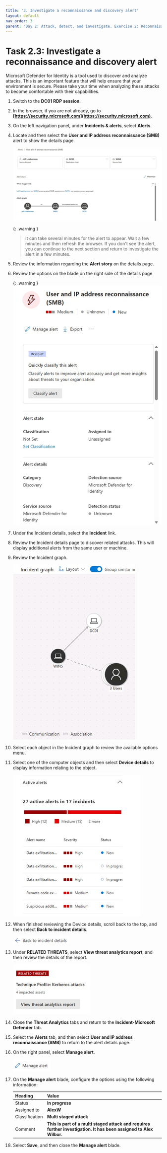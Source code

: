 ```yaml
---
title: '3. Investigate a reconnaissance and discovery alert'
layout: default
nav_order: 3
parent: 'Day 2: Attack, detect, and investigate. Exercise 2: Reconnaissance and discovery alerts'
---
```


# Task 2.3: Investigate a reconnaissance and discovery alert

Microsoft Defender for Identity is a tool used to discover and analyze attacks. This is an important feature that will help ensure that your environment is secure. Please take your time when analyzing these attacks to become comfortable with their capabilities.

1. Switch to the **DC01 RDP session**.

1. In the browser, if you are not already, go to **[https://security.microsoft.com](https://security.microsoft.com)**.

1. On the left navigation panel, under **Incidents & alerts**, select **Alerts**.

1. Locate and then select the **User and IP address reconnaissance (SMB)** alert to show the details page.

    ![IP_Recon_MainAlert.jpg](../media/IP_Recon_MainAlert.jpg)

    {: .warning }
    > It can take several minutes for the alert to appear. Wait a few minutes and then refresh the browser. If you don't see the alert, you can continue to the next section and return to investigate the alert in a few minutes.

1. Review the information regarding the **Alert story** on the details page.

1. Review the options on the blade on the right side of the details page

    {: .warning }
    ![IP_Recon_InvestigateBlade2.jpg](../media/IP_Recon_InvestigateBlade2.jpg)

1. Under the Incident details, select the **Incident** link.

1. Review the Incident details page to discover related attacks. This will display additional alerts from the same user or machine.

1. Review the Incident graph.

    ![IP_Recon_IncidentGraph.jpg](../media/IP_Recon_IncidentGraph.jpg)

1. Select each object in the Incident graph to review the available options menu.

1. Select one of the computer objects and then select **Device details** to display information relating to the object.

    ![IP_Recon_IncidentGraphDetail.jpg](../media/IP_Recon_IncidentGraphDetail.jpg)

1. When finished reviewing the Device details, scroll back to the top, and then select **Back to incident details**.

    ![IP_Recon_BackToDetails.jpg](../media/IP_Recon_BackToDetails.jpg)

1. Under **RELATED THREATS**, select **View threat analytics report**, and then review the details of the report.

    ![IP_Recon_RelatedThreats.jpg](../media/IP_Recon_RelatedThreats.jpg)

1. Close the **Threat Analytics** tabs and return to the **Incident-Microsoft Defender** tab.

1. Select the **Alerts** tab, and then select **User and IP address reconnaissance (SMB)** to return to the alert details page.

1. On the right panel, select **Manage alert**.

    ![IP_Recon_ManageAlert.jpg](../media/IP_Recon_ManageAlert.jpg)

1. On the **Manage alert** blade, configure the options using the following information:

    | Heading | Value |
    |:---------|:---------|
    | Status   | **In progress**  |
    | Assigned to   | **AlexW**   |
    |Classification  | **Multi staged attack** |
    |Comment | **This is part of a multi staged attack and requires further investigation. It has been assigned to Alex Wilbur.**  |

1. Select **Save**, and then close the **Manage alert** blade.
